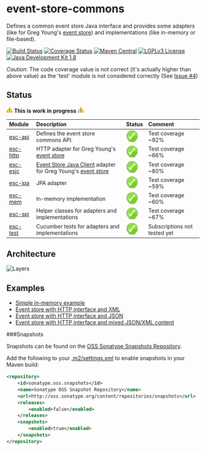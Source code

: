 # event-store-commons
Defines a common event store Java interface and provides some adapters (like for Greg Young's [event store](https://www.geteventstore.com/)) and implementations (like in-memory or file-based).

[![Build Status](https://fuin-org.ci.cloudbees.com/job/event-store-commons/badge/icon)](https://fuin-org.ci.cloudbees.com/job/event-store-commons/)
[![Coverage Status](https://coveralls.io/repos/fuinorg/event-store-commons/badge.svg)](https://coveralls.io/r/fuinorg/event-store-commons)
[![Maven Central](https://maven-badges.herokuapp.com/maven-central/org.fuin.esc/esc-parent/badge.svg)](https://maven-badges.herokuapp.com/maven-central/org.fuin.esc/esc-parent/)
[![LGPLv3 License](http://img.shields.io/badge/license-LGPLv3-blue.svg)](https://www.gnu.org/licenses/lgpl.html)
[![Java Development Kit 1.8](https://img.shields.io/badge/JDK-1.8-green.svg)](http://www.oracle.com/technetwork/java/javase/downloads/jdk8-downloads-2133151.html)

*Caution*: The code coverage value is not correct (it's actually higher than above value) as the 'test' module is not considered correctly (See [Issue #4](https://github.com//fuinorg/event-store-commons/issues/4))


## Status
![Warning](https://raw.githubusercontent.com/fuinorg/event-store-commons/master/doc/warning.gif) **This is work in progress** ![Warning](https://raw.githubusercontent.com/fuinorg/event-store-commons/master/doc/warning.gif)

| Module | Description | Status | Comment |
|:-------|:------------|--------|:--------|
| [esc-api](api) | Defines the event store commons API. | ![OK](https://raw.githubusercontent.com/fuinorg/event-store-commons/master/doc/ok.png) | Test coverage ~92% |
| [esc-http](eshttp) | HTTP adapter for Greg Young's [event store](https://www.geteventstore.com/)| ![OK](https://raw.githubusercontent.com/fuinorg/event-store-commons/master/doc/ok.png) | Test coverage ~66% |
| [esc-esjc](esjc) | [Event Store Java Client](https://github.com/msemys/esjc) adapter for Greg Young's [event store](https://www.geteventstore.com/)| ![OK](https://raw.githubusercontent.com/fuinorg/event-store-commons/master/doc/ok.png) | Test coverage ~80% |
| [esc-jpa](jpa) | JPA adapter | ![OK](https://raw.githubusercontent.com/fuinorg/event-store-commons/master/doc/ok.png) | Test coverage ~59% |
| [esc-mem](mem) | In-memory implementation | ![OK](https://raw.githubusercontent.com/fuinorg/event-store-commons/master/doc/ok.png) | Test coverage ~60% |
| [esc-spi](spi) | Helper classes for adapters and implementations | ![OK](https://raw.githubusercontent.com/fuinorg/event-store-commons/master/doc/ok.png) | Test coverage ~67% |
| [esc-test](test) | Cucumber tests for adapters and implementations | ![OK](https://raw.githubusercontent.com/fuinorg/event-store-commons/master/doc/ok.png) | Subscriptions not tested yet |

## Architecture
![Layers](https://raw.github.com/fuinorg/event-store-commons/master/doc/event-store-commons.png)

## Examples
- [Simple in-memory example](test/src/test/java/org/fuin/esc/test/examples/InMemoryExample.java)
- [Event store with HTTP interface and XML](test/src/test/java/org/fuin/esc/test/examples/EsHttpXmlExample.java)
- [Event store with HTTP interface and JSON](test/src/test/java/org/fuin/esc/test/examples/EsHttpJsonExample.java)
- [Event store with HTTP interface and mixed JSON/XML content](test/src/test/java/org/fuin/esc/test/examples/EsHttpMixedExample.java)

###Snapshots

Snapshots can be found on the [OSS Sonatype Snapshots Repository](https://oss.sonatype.org/content/repositories/snapshots/org/fuin/esc/ "Snapshot Repository"). 

Add the following to your [.m2/settings.xml](http://maven.apache.org/ref/3.2.1/maven-settings/settings.html "Reference configuration") to enable snapshots in your Maven build:

```xml
<repository>
    <id>sonatype.oss.snapshots</id>
    <name>Sonatype OSS Snapshot Repository</name>
    <url>http://oss.sonatype.org/content/repositories/snapshots</url>
    <releases>
        <enabled>false</enabled>
    </releases>
    <snapshots>
        <enabled>true</enabled>
    </snapshots>
</repository>
```
